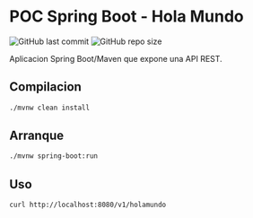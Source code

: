 # POC Spring Boot - Hola Mundo

![GitHub last commit](https://img.shields.io/github/last-commit/sanchezih/poc-spring-boot-holamundo)
![GitHub repo size](https://img.shields.io/github/repo-size/sanchezih/poc-spring-boot-holamundo)

Aplicacion Spring Boot/Maven que expone una API REST.

## Compilacion

```bash
./mvnw clean install
```

## Arranque

```bash
./mvnw spring-boot:run
```

## Uso

```bash
curl http://localhost:8080/v1/holamundo
```
